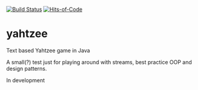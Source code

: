 [![Build Status](https://travis-ci.com/pappscalle/yahtzee.svg?branch=master)](https://travis-ci.com/pappscalle/yahtzee)
[![Hits-of-Code](https://hitsofcode.com/github/pappscalle/yahtzee)](https://hitsofcode.com/view/github/pappscalle/yahtzee)

# yahtzee
Text based Yahtzee game in Java 

A small(?) test just for playing around with streams, best practice OOP and design patterns. 

In development
